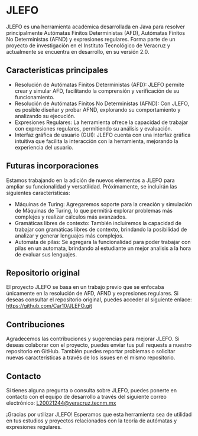 # JLEFO
JLEFO es una herramienta académica desarrollada en Java para resolver principalmente Autómatas Finitos Deterministas (AFD), Autómatas Finitos No Deterministas (AFND) y expresiones regulares. Forma parte de un proyecto de investigación en el Instituto Tecnológico de Veracruz y actualmente se encuentra en desarrollo, en su versión 2.0.

## Características principales
- Resolución de Autómatas Finitos Deterministas (AFD): JLEFO permite crear y simular AFD, facilitando la comprensión y verificación de su funcionamiento.
- Resolución de Autómatas Finitos No Deterministas (AFND): Con JLEFO, es posible diseñar y probar AFND, explorando su comportamiento y analizando su ejecución.
- Expresiones Regulares: La herramienta ofrece la capacidad de trabajar con expresiones regulares, permitiendo su análisis y evaluación.
- Interfaz gráfica de usuario (GUI): JLEFO cuenta con una interfaz gráfica intuitiva que facilita la interacción con la herramienta, mejorando la experiencia del usuario.

## Futuras incorporaciones
Estamos trabajando en la adición de nuevos elementos a JLEFO para ampliar su funcionalidad y versatilidad. Próximamente, se incluirán las siguientes características:

- Máquinas de Turing: Agregaremos soporte para la creación y simulación de Máquinas de Turing, lo que permitirá explorar problemas más complejos y realizar cálculos más avanzados.
- Gramáticas libres de contexto: También incluiremos la capacidad de trabajar con gramáticas libres de contexto, brindando la posibilidad de analizar y generar lenguajes más complejos.
- Automata de pilas: Se agregara la funcionalidad para poder trabajar con pilas en un automata, brindando al estudiante un mejor analisis a la hora de evaluar sus lenguajes.
## Repositorio original

El proyecto JLEFO se basa en un trabajo previo que se enfocaba únicamente en la resolución de AFD, AFND y expresiones regulares. Si deseas consultar el repositorio original, puedes acceder al siguiente enlace: https://github.com/Car10/JLEFO.git

## Contribuciones
Agradecemos las contribuciones y sugerencias para mejorar JLEFO. Si deseas colaborar con el proyecto, puedes enviar tus pull requests a nuestro repositorio en GitHub. También puedes reportar problemas o solicitar nuevas características a través de los issues en el mismo repositorio.

## Contacto
Si tienes alguna pregunta o consulta sobre JLEFO, puedes ponerte en contacto con el equipo de desarrollo a través del siguiente correo electrónico: L20021244@veracruz.tecnm.mx

¡Gracias por utilizar JLEFO! Esperamos que esta herramienta sea de utilidad en tus estudios y proyectos relacionados con la teoría de autómatas y expresiones regulares.
